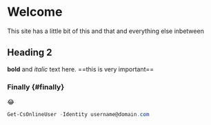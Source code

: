 # Welcome
This site has a little bit of this and that and everything else inbetween
## Heading 2
**bold** and *italic* text here. ==this is very important==
### Finally {#finally}
😂
```powershell
Get-CsOnlineUser -Identity username@domain.com
```
